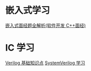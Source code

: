 # 嵌入式学习

[嵌入式面经题全解析(软件开发 C++面经)](<知识学习/嵌入式面经题全解析(软件开发C++面经).md>)

# IC 学习

[Verilog 基础知识点](知识学习/芯片开发/Verilog&SystemVerilog/Verilog基础知识点.md)
[SystemVerilog 学习](知识学习/芯片开发/Verilog&SystemVerilog/SystemVerilog学习.md)
